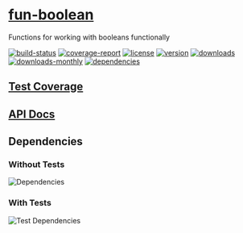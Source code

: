 # [fun-boolean](https://bagrounds.gitlab.io/fun-boolean)

Functions for working with booleans functionally

[![build-status](https://gitlab.com/bagrounds/fun-boolean/badges/master/build.svg)](https://gitlab.com/bagrounds/fun-boolean/commits/master)
[![coverage-report](https://gitlab.com/bagrounds/fun-boolean/badges/master/coverage.svg)](https://gitlab.com/bagrounds/fun-boolean/commits/master)
[![license](https://img.shields.io/npm/l/fun-boolean.svg)](https://www.npmjs.com/package/fun-boolean)
[![version](https://img.shields.io/npm/v/fun-boolean.svg)](https://www.npmjs.com/package/fun-boolean)
[![downloads](https://img.shields.io/npm/dt/fun-boolean.svg)](https://www.npmjs.com/package/fun-boolean)
[![downloads-monthly](https://img.shields.io/npm/dm/fun-boolean.svg)](https://www.npmjs.com/package/fun-boolean)
[![dependencies](https://david-dm.org/bagrounds/fun-boolean/status.svg)](https://david-dm.org/bagrounds/fun-boolean)

## [Test Coverage](https://bagrounds.gitlab.io/fun-boolean/coverage/lcov-report/index.html)

## [API Docs](https://bagrounds.gitlab.io/fun-boolean/index.html)

## Dependencies

### Without Tests

![Dependencies](https://bagrounds.gitlab.io/fun-boolean/img/dependencies.svg)

### With Tests

![Test Dependencies](https://bagrounds.gitlab.io/fun-boolean/img/dependencies-test.svg)

